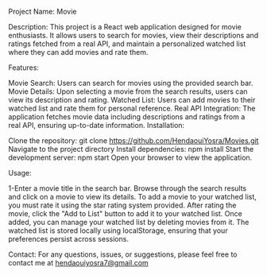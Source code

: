 Project Name: Movie

Description:
This project is a React web application designed for movie enthusiasts. It allows users to search for movies, view their descriptions and ratings fetched from a real API, and maintain a personalized watched list where they can add movies and rate them.

Features:

Movie Search: Users can search for movies using the provided search bar.
Movie Details: Upon selecting a movie from the search results, users can view its description and rating.
Watched List: Users can add movies to their watched list and rate them for personal reference.
Real API Integration: The application fetches movie data including descriptions and ratings from a real API, ensuring up-to-date information.
Installation:

Clone the repository: git clone https://github.com/HendaouiYosra/Movies.git
Navigate to the project directory
Install dependencies: npm install
Start the development server: npm start
Open your browser to view the application.

Usage:

1-Enter a movie title in the search bar.
Browse through the search results and click on a movie to view its details.
To add a movie to your watched list, you must rate it using the star rating system provided.
After rating the movie, click the "Add to List" button to add it to your watched list.
Once added, you can manage your watched list by deleting movies from it. The watched list is stored locally using localStorage, ensuring that your preferences persist across sessions.



Contact:
For any questions, issues, or suggestions, please feel free to contact me at hendaouiyosra7@gmail.com

